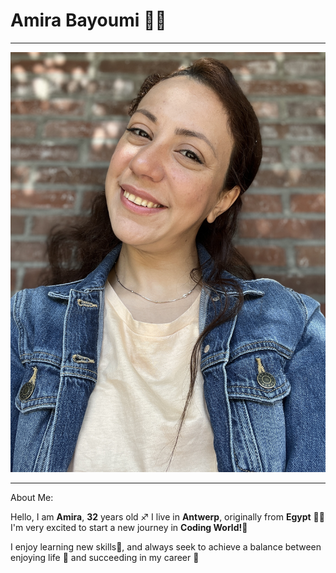 # Amira Bayoumi 👩‍💻

---

![Amiraimage](img/img-amira.JPG)

---

About Me:

Hello, I am **Amira**, **32** years old :sagittarius: I live in **Antwerp**,
originally from **Egypt** :camel::camel: I'm very excited to start a new journey
in **Coding World!**:milky_way:

I enjoy learning new skills:telescope:, and always seek to achieve a balance
between enjoying life :dancer: and succeeding in my career :dart:
